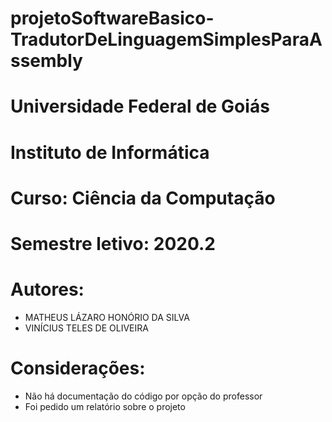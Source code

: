 # projetoSoftwareBasico-TradutorDeLinguagemSimplesParaAssembly
# Universidade Federal de Goiás
# Instituto de Informática
# Curso: Ciência da Computação
# Semestre letivo: 2020.2
# Autores:
  * MATHEUS LÁZARO HONÓRIO DA SILVA
  * VINÍCIUS TELES DE OLIVEIRA
# Considerações:
  * Não há documentação do código por opção do professor
  * Foi pedido um relatório sobre o projeto  
